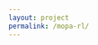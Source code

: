```yaml
---
layout: project
permalink: /mopa-rl/
---
```

<html>
  <head>
     <title> Motion Planner Augmented Reinforcement Learning for Robot Manipulation in Obstructed Environments </title>
  </head>
  <body>
    <script src="/assets/projects/p_mopa/redirect.js">
    <img src="/assets/projects/gridbanner.jpg" width="100%">
    <p> Redirect to https://clvrai.github.io/mopa-rl </p>

    <footer class="site-footer h-card">
      <data class="u-url" href="{{ "/" | relative_url }}"></data>

      <div class="wrapper">

      <div class="footer-col-wrapper">
        Developed by Members of <a href='/'>CLVR</a> | Copyright CLVR {{ site.time | date: '%Y' }} 
      </div>

      </div>
    </footer>
  </body>
</html>
